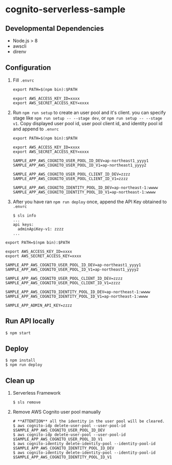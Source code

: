 # cognito-serverless-sample

## Developmental Dependencies

- Node.js > 8
- awscli
- direnv

## Configuration

1. Fill `.envrc`

   ```
   export PATH=$(npm bin):$PATH

   export AWS_ACCESS_KEY_ID=xxxx
   export AWS_SECRET_ACCESS_KEY=xxxx
   ```

2. Run `npm run setup` to create an user pool and it's client. you can specify stage like `npm run setup -- --stage dev`, or `npm run setup -- --stage v1`. Copy displayed user pool id, user pool client id, and identity pool id and append to `.envrc`

   ```
   export PATH=$(npm bin):$PATH

   export AWS_ACCESS_KEY_ID=xxxx
   export AWS_SECRET_ACCESS_KEY=xxxx

   SAMPLE_APP_AWS_COGNITO_USER_POOL_ID_DEV=ap-northeast1_yyyy1
   SAMPLE_APP_AWS_COGNITO_USER_POOL_ID_V1=ap-northeast1_yyyy2

   SAMPLE_APP_AWS_COGNITO_USER_POOL_CLIENT_ID_DEV=zzzz
   SAMPLE_APP_AWS_COGNITO_USER_POOL_CLIENT_ID_V1=zzzz

   SAMPLE_APP_AWS_COGNITO_IDENTITY_POOL_ID_DEV=ap-northeast-1:wwww
   SAMPLE_APP_AWS_COGNITO_IDENTITY_POOL_ID_V1=ap-northeast-1:wwww
   ```

3. After you have ran `npm run deploy` once, append the API Key obtained to `.envrc`

   ```
   $ sls info
   ...
   api keys:
     adminApiKey-v1: zzzz
   ...
   ```

```
export PATH=$(npm bin):$PATH

export AWS_ACCESS_KEY_ID=xxxx
export AWS_SECRET_ACCESS_KEY=xxxx

SAMPLE_APP_AWS_COGNITO_USER_POOL_ID_DEV=ap-northeast1_yyyy1
SAMPLE_APP_AWS_COGNITO_USER_POOL_ID_V1=ap-northeast1_yyyy2

SAMPLE_APP_AWS_COGNITO_USER_POOL_CLIENT_ID_DEV=zzzz
SAMPLE_APP_AWS_COGNITO_USER_POOL_CLIENT_ID_V1=zzzz

SAMPLE_APP_AWS_COGNITO_IDENTITY_POOL_ID_DEV=ap-northeast-1:wwww
SAMPLE_APP_AWS_COGNITO_IDENTITY_POOL_ID_V1=ap-northeast-1:wwww

SAMPLE_APP_ADMIN_API_KEY=zzzz
```

## Run API locally

```
$ npm start
```

## Deploy

```
$ npm install
$ npm run deploy
```

## Clean up

1. Serverless Framework

   ```shell
   $ sls remove
   ```

2. Remove AWS Cognito user pool manually

   ```shell
   # **ATTENTION** all the identity in the user pool will be cleared.
   $ aws cognito-idp delete-user-pool --user-pool-id $SAMPLE_APP_AWS_COGNITO_USER_POOL_ID_DEV
   $ aws cognito-idp delete-user-pool --user-pool-id $SAMPLE_APP_AWS_COGNITO_USER_POOL_ID_V1
   $ aws cognito-identity delete-identity-pool --identity-pool-id $SAMPLE_APP_AWS_COGNITO_IDENTITY_POOL_ID_DEV
   $ aws cognito-identity delete-identity-pool --identity-pool-id $SAMPLE_APP_AWS_COGNITO_IDENTITY_POOL_ID_V1
   ```
